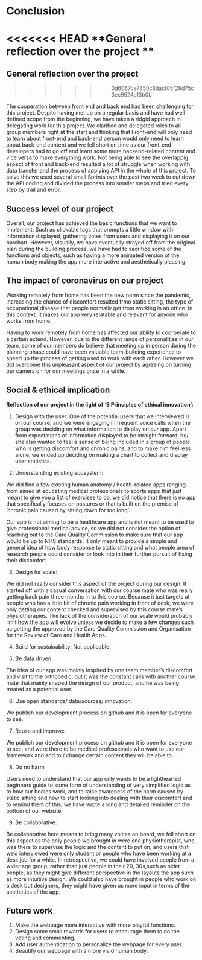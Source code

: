 # Conclusion

 
<<<<<<< HEAD
**General reflection over the project **
=======
## General reflection over the project
>>>>>>> 0d6067ce7350c6dacf05f29d75c3ec9524e13b0b

The cooperation between front end and back end had been challenging for this project. Despite having met up on a regular basis and have had well defined scope from the beginning, we have taken a ridgid approach in delegating work for this project. We clarified and delegated roles to all group members right at the start and thinking that Front-end will only need to learn about front-end and back-end person would only need to learn about back-end content and we fell short on time as our front-end developers had to go off and learn some more backend-related content and vice versa to make everything work. Not being able to see the overlappig aspect of front and back-end resulted a lot of struggle when working with data transfer and the process of applying API in the whole of this project. To solve this we used several small Sprints over the past two week to cut down the API coding and divided the process into smaller steps and tried every step by trail and error. 

## Success level of our project

Overall, our project has achieved the basic functions that we want to implement. Such as clickable tags that prompts a little window with information displayed, gathering votes from users and displaying it on our barchart. However, visually, we have eventually strayed off from the original plan during the building process, we have had to sacrifice some of the functions and objects, such as having a more animated version of the human body making the app more interactive and aesthetically pleasing. 

## The impact of coronavirus on our project

Working remotely from home has been the new norm since the pandemic, increasing the chance of discomfort resulted frmo static sitting, the type of occupational disease that people normally get from working in an office. In this context, it makes our app very relatable and relevant for anyone who works from home.

Having to work remotely from home has affected our ability to coorperate to a certain extend. However, due to the different range of personalities in our team, some of our members do believe that meeting up in person during the planning phase could have been valuable team-building experience to speed up the process of getting used to work with each other. However we did overcome this unpleasant aspect of our project by agreeing on turning our camera on for our meetings once in a while.  

## Social & ethical implication
**Reflection of our project in the light of ‘9 Principles of ethical innovation’:**

1. Design with the user:
  One of the potential users that we interviewed is on our course, and we were engaging in frequent voice calls when the group was deciding on what information to display on our app. Apart from expectations of information displayed to be straight forward, he/ she also wanted to feel a sense of being included in a group of people who is getting discomfort and chronic pains, and to make him feel less alone, we ended up deciding on making a chart to collect and display user statistics. 


2. Understanding existing ecosystem:

  We did find a few existing human anatomy / health-related apps ranging from aimed at educating medical professionals to sports apps that just meant to give you a list of exercises to do, we did notice that there is no app that specifically focuses on postures or that is built on the premise of ‘chronic pain caused by sitting down for too long’.  

  Our app is not aiming to be a healthcare app and is not meant to be used to give professional medical advice, so we did not consider the option of reaching out to the Care Quality Commission to make sure that our app would be up to NHS standards. It only meant to provide a simple and general idea of how body response to static sitting and what people area of research people could consider or look into in their further pursuit of fixing their discomfort.

3. Design for scale: 

  We did not really consider this aspect of the project during our design. It started off with a casual conversation with our course mate who was really getting back pain three months in to this course. Because it just targets at people who has a little bit of chronic pain working in front of desk, we were only getting our content checked and supervised by this course mate’s physiotherapies.  The lack of the consideration of our scale would probably limit how the app will evolve unless we decide to make a few changes such as getting the approved by the Care Quality Commission and Organisation for the Review of Care and Health Apps.  

4. Build for sustainability: Not applicable

5. Be data driven:

  The idea of our app was mainly inspired by one team member’s discomfort and visit to the orthopedic, but it was the constant calls with another course mate that mainly shaped the design of our product, and he was being treated as a potential user. 

6. Use open standards/ data/sources/ innovation: 

  We publish our development process on github and it is open for everyone to see.

7. Reuse and improve:

  We publish our development process on github and it is open for everyone to see, and were there to be medical professionals who want to use our framework and add to / change certain content they will be able to.

8. Do no harm

  Users need to understand that our app only wants to be a lighthearted beginners guide to some form of understanding  of very simplified logic as to  how our bodies work, and to raise awareness of the harm caused by static sitting and how to start looking into dealing with their discomfort and to remind them of this, we have wrote a long and detailed reminder on the bottom of our website. 

9. Be collaborative: 

 Be collaborative here means to bring many voices on board, we fell short on this aspect as the only people we brought in were one physiotherapist, who was there to supervise the logic and the content to put on, and users that we’d interviewed were only student or people who have been working at a desk job for a while.   In retrospective, we could have involved people from a wider age group, rather than just people in their 20, 30s,such as older people,  as they might give different perspective in the layouts the app such as more intuitive design. We could also have brought in people who work on a desk but designers, they might have given us more input in terms of the aesthetics of the app.  


## Future work
1.	Make the webpage more interactive with more playful functions. 
2.	Design some small rewards for users to encourage them to do the voting and commenting. 
3.	Add user authentication to personalize the webpage for every user. 
4.	Beautify our webpage with a more vivid human body.
